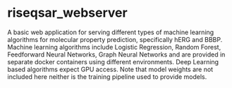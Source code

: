 # riseqsar_webserver

A basic web application for serving different types of machine learning algorithms for molecular property prediction, specifically hERG and BBBP.
Machine learning algorithms include Logistic Regression, Random Forest, Feedforward Neural Networks,  Graph Neural Networks and are provided in separate
docker containers using different environments. Deep Learning based algorithms expect GPU access.
Note that model weights are not included here neither is the training pipeline used to provide models.
